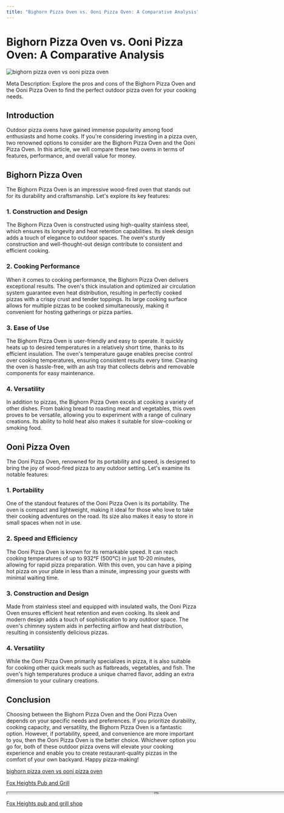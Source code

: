 ```yaml
---
title: "Bighorn Pizza Oven vs. Ooni Pizza Oven: A Comparative Analysis"
---
```

# Bighorn Pizza Oven vs. Ooni Pizza Oven: A Comparative Analysis


![bighorn pizza oven vs ooni pizza oven](https://images.unsplash.com/photo-1513104890138-7c749659a591?ixid=M3w0ODkxMTF8MHwxfHNlYXJjaHwxfHxiaWdob3JuJTIwcGl6emElMjBvdmVuJTIwdnMlMjBvb25pJTIwcGl6emElMjBvdmVufGVufDB8fHx8MTY5MjgwMzg2Mnww&ixlib=rb-4.0.3&w=512&fit=max)

Meta Description: Explore the pros and cons of the Bighorn Pizza Oven and the Ooni Pizza Oven to find the perfect outdoor pizza oven for your cooking needs.

## Introduction

Outdoor pizza ovens have gained immense popularity among food enthusiasts and home cooks. If you're considering investing in a pizza oven, two renowned options to consider are the Bighorn Pizza Oven and the Ooni Pizza Oven. In this article, we will compare these two ovens in terms of features, performance, and overall value for money. 

## Bighorn Pizza Oven

The Bighorn Pizza Oven is an impressive wood-fired oven that stands out for its durability and craftsmanship. Let's explore its key features:

### 1. Construction and Design

The Bighorn Pizza Oven is constructed using high-quality stainless steel, which ensures its longevity and heat retention capabilities. Its sleek design adds a touch of elegance to outdoor spaces. The oven's sturdy construction and well-thought-out design contribute to consistent and efficient cooking.

### 2. Cooking Performance

When it comes to cooking performance, the Bighorn Pizza Oven delivers exceptional results. The oven's thick insulation and optimized air circulation system guarantee even heat distribution, resulting in perfectly cooked pizzas with a crispy crust and tender toppings. Its large cooking surface allows for multiple pizzas to be cooked simultaneously, making it convenient for hosting gatherings or pizza parties.

### 3. Ease of Use

The Bighorn Pizza Oven is user-friendly and easy to operate. It quickly heats up to desired temperatures in a relatively short time, thanks to its efficient insulation. The oven's temperature gauge enables precise control over cooking temperatures, ensuring consistent results every time. Cleaning the oven is hassle-free, with an ash tray that collects debris and removable components for easy maintenance.

### 4. Versatility

In addition to pizzas, the Bighorn Pizza Oven excels at cooking a variety of other dishes. From baking bread to roasting meat and vegetables, this oven proves to be versatile, allowing you to experiment with a range of culinary creations. Its ability to hold heat also makes it suitable for slow-cooking or smoking food.

## Ooni Pizza Oven

The Ooni Pizza Oven, renowned for its portability and speed, is designed to bring the joy of wood-fired pizza to any outdoor setting. Let's examine its notable features:

### 1. Portability

One of the standout features of the Ooni Pizza Oven is its portability. The oven is compact and lightweight, making it ideal for those who love to take their cooking adventures on the road. Its size also makes it easy to store in small spaces when not in use. 

### 2. Speed and Efficiency

The Ooni Pizza Oven is known for its remarkable speed. It can reach cooking temperatures of up to 932°F (500°C) in just 10-20 minutes, allowing for rapid pizza preparation. With this oven, you can have a piping hot pizza on your plate in less than a minute, impressing your guests with minimal waiting time.

### 3. Construction and Design

Made from stainless steel and equipped with insulated walls, the Ooni Pizza Oven ensures efficient heat retention and even cooking. Its sleek and modern design adds a touch of sophistication to any outdoor space. The oven's chimney system aids in perfecting airflow and heat distribution, resulting in consistently delicious pizzas.

### 4. Versatility

While the Ooni Pizza Oven primarily specializes in pizza, it is also suitable for cooking other quick meals such as flatbreads, vegetables, and fish. The oven's high temperatures produce a unique charred flavor, adding an extra dimension to your culinary creations.

## Conclusion

Choosing between the Bighorn Pizza Oven and the Ooni Pizza Oven depends on your specific needs and preferences. If you prioritize durability, cooking capacity, and versatility, the Bighorn Pizza Oven is a fantastic option. However, if portability, speed, and convenience are more important to you, then the Ooni Pizza Oven is the better choice. Whichever option you go for, both of these outdoor pizza ovens will elevate your cooking experience and enable you to create restaurant-quality pizzas in the comfort of your own backyard. Happy pizza-making!

[bighorn pizza oven vs ooni pizza oven](https://foxheightspubandgrill.com/post/bighorn-pizza-oven-vs-ooni-pizza-oven)

[Fox Heights Pub and Grill](https://foxheightspubandgrill.com/tools/sitemap)

<iframe src='https://foxheightspubandgrill.com/post/bighorn-pizza-oven-vs-ooni-pizza-oven' width='800' height='5'></iframe>

[Fox Heights pub and grill shop](https://foxheightspubandgrill.com/tools/sitemap)